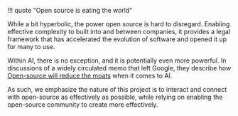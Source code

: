 !!! quote "Open source is eating the world"

While a bit hyperbolic, the power open source is hard to disregard. Enabling effective complexity to built into and between companies, it provides a legal framework that has accelerated the evolution of software and opened it up for many to use. 

Within AI, there is no exception, and it is potentially even more powerful. In discussions of a widely circulated memo that left Google, they describe how [Open-source will reduce the moats](https://simonwillison.net/2023/May/4/no-moat/()) when it comes to AI. 

As such, we emphasize the nature of this project is to interact and connect with open-source as effectively as possible, while relying on enabling the open-source community to create more effectively.
